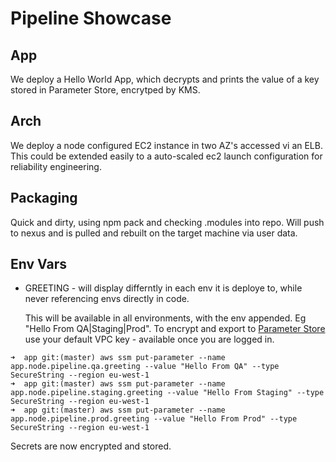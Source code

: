 # Pipeline Showcase

## App
We deploy a Hello World App, which decrypts and prints the value of a key stored in Parameter Store, encrytped by KMS.

## Arch
We deploy a node configured EC2 instance in two AZ's accessed vi an ELB.  This could be extended easily to a auto-scaled ec2 launch configuration for reliability engineering.

## Packaging
Quick and dirty, using npm pack and checking .modules into repo.  Will push to nexus and is pulled and rebuilt on the target machine via user data.

## Env Vars
* GREETING - will display differntly in each env it is deploye to, while never referencing envs directly in code.

   This will be available in all environments, with the env appended. Eg "Hello From QA|Staging|Prod".  To encrypt and export to [Parameter Store](https://aws.amazon.com/blogs/compute/managing-secrets-for-amazon-ecs-applications-using-parameter-store-and-iam-roles-for-tasks/) use your default VPC key - available once you are logged in.

```
➜  app git:(master) aws ssm put-parameter --name app.node.pipeline.qa.greeting --value "Hello From QA" --type SecureString --region eu-west-1
➜  app git:(master) aws ssm put-parameter --name app.node.pipeline.staging.greeting --value "Hello From Staging" --type SecureString --region eu-west-1
➜  app git:(master) aws ssm put-parameter --name app.node.pipeline.prod.greeting --value "Hello From Prod" --type SecureString --region eu-west-1

```
Secrets are now encrypted and stored.


